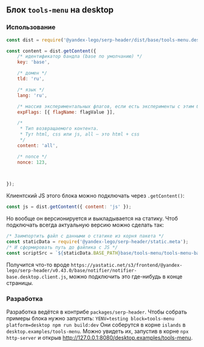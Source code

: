 ## Блок `tools-menu` на desktop
### Использование
```javascript
const dist = require('@yandex-lego/serp-header/dist/base/tools-menu.desktop');

const content = dist.getContent({
    /* идентификатор бандла (base по умолчанию) */
    key: 'base',

    /* домен */
    tld: 'ru',

    /* язык */
    lang: 'ru',

    /* массив экспериментальных флагов, если есть эксперименты с этим блоком */
    expFlags: [{ flagName: flagValue }],

    /*
     * Тип возвращаемого контента.
     * Тут html, css или js, all – это html + css
     */
    content: 'all',

    /* nonce */
    nonce: 123,

    

});
```


Клиентский JS этого блока можно подключать через `.getContent()`:
```javascript
const js = dist.getContent({ content: 'js' });
```
Но вообще он версионируется и выкладывается на статику. Чтоб подключать всегда актуальную версию можно сделать так:
```javascript
/* Заимпортить файл с данными о статике из корня пакета */
const staticData = require('@yandex-lego/serp-header/static.meta');
/* И сформировать путь до файлика с JS */
const scriptSrc = `${staticData.BASE_PATH}base/tools-menu/tools-menu-base.desktop.client.js`
```
Получится что-то вроде `https://yastatic.net/s3/frontend/@yandex-lego/serp-header/v0.43.0/base/notifier/notifier-base.desktop.client.js`, можно подключить это где-нибудь в конце страницы.


### Разработка
Разработка ведётся в контрибе `packages/serp-header`.
Чтобы собрать примеры блока нужно запустить:
`YENV=testing block=tools-menu platform=desktop npm run build:dev`
Они соберутся в корне `islands` в `desktop.examples/tools-menu`.
Можно увидеть их, запустив в корне `npx http-server` и открыв http://127.0.0.1:8080/desktop.examples/tools-menu.
